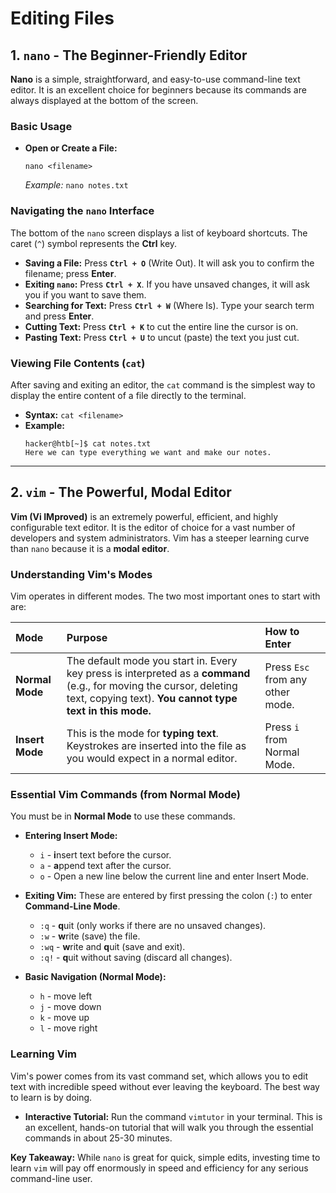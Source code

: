 # Editing Files
## 1. `nano` - The Beginner-Friendly Editor

**Nano** is a simple, straightforward, and easy-to-use command-line text editor. It is an excellent choice for beginners because its commands are always displayed at the bottom of the screen.

### Basic Usage
*   **Open or Create a File:**
    ```shell
    nano <filename>
    ```
    *Example:* `nano notes.txt`

### Navigating the `nano` Interface
The bottom of the `nano` screen displays a list of keyboard shortcuts. The caret (`^`) symbol represents the **Ctrl** key.

*   **Saving a File:** Press **`Ctrl + O`** (Write Out). It will ask you to confirm the filename; press **Enter**.
*   **Exiting `nano`:** Press **`Ctrl + X`**. If you have unsaved changes, it will ask you if you want to save them.
*   **Searching for Text:** Press **`Ctrl + W`** (Where Is). Type your search term and press **Enter**.
*   **Cutting Text:** Press **`Ctrl + K`** to cut the entire line the cursor is on.
*   **Pasting Text:** Press **`Ctrl + U`** to uncut (paste) the text you just cut.

### Viewing File Contents (`cat`)
After saving and exiting an editor, the `cat` command is the simplest way to display the entire content of a file directly to the terminal.

*   **Syntax:** `cat <filename>`
*   **Example:**
    ```shell
    hacker@htb[~]$ cat notes.txt
    Here we can type everything we want and make our notes.
    ```

---

## 2. `vim` - The Powerful, Modal Editor

**Vim (Vi IMproved)** is an extremely powerful, efficient, and highly configurable text editor. It is the editor of choice for a vast number of developers and system administrators. Vim has a steeper learning curve than `nano` because it is a **modal editor**.

### Understanding Vim's Modes
Vim operates in different modes. The two most important ones to start with are:

| Mode | Purpose | How to Enter |
| :--- | :--- | :--- |
| **Normal Mode** | The default mode you start in. Every key press is interpreted as a **command** (e.g., for moving the cursor, deleting text, copying text). **You cannot type text in this mode.** | Press `Esc` from any other mode. |
| **Insert Mode** | This is the mode for **typing text**. Keystrokes are inserted into the file as you would expect in a normal editor. | Press `i` from Normal Mode. |

### Essential Vim Commands (from Normal Mode)
You must be in **Normal Mode** to use these commands.

*   **Entering Insert Mode:**
    *   `i` - **i**nsert text before the cursor.
    *   `a` - **a**ppend text after the cursor.
    *   `o` - Open a new line below the current line and enter Insert Mode.

*   **Exiting Vim:**
    These are entered by first pressing the colon (`:`) to enter **Command-Line Mode**.
    *   `:q` - **q**uit (only works if there are no unsaved changes).
    *   `:w` - **w**rite (save) the file.
    *   `:wq` - **w**rite and **q**uit (save and exit).
    *   `:q!` - **q**uit without saving (discard all changes).

*   **Basic Navigation (Normal Mode):**
    *   `h` - move left
    *   `j` - move down
    *   `k` - move up
    *   `l` - move right

### Learning Vim
Vim's power comes from its vast command set, which allows you to edit text with incredible speed without ever leaving the keyboard. The best way to learn is by doing.

*   **Interactive Tutorial:** Run the command `vimtutor` in your terminal. This is an excellent, hands-on tutorial that will walk you through the essential commands in about 25-30 minutes.

**Key Takeaway:** While `nano` is great for quick, simple edits, investing time to learn `vim` will pay off enormously in speed and efficiency for any serious command-line user.

